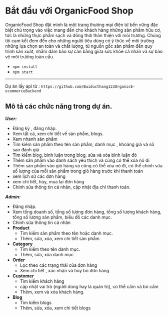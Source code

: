 # Bắt đầu với OrganicFood Shop

OrganicFood Shop đặt mình là một trang thương mại điện tử bền vững đặc biệt chú trọng vào việc mang đến cho khách hàng những sản phẩm hữu cơ, tức là những thực phẩm sạch và đồng thời thân thiện với môi trường. Chúng tôi cam kết đem đến cho những người tiêu dùng có ý thức về môi trường những lựa chọn an toàn và chất lượng, từ nguồn gốc sản phẩm đến quy trình sản xuất, nhằm đảm bảo sự cân bằng giữa sức khỏe cá nhân và sự bảo vệ môi trường toàn cầu.

- `npm install`
- `npm start`

---

Dự án lấy api từ : `https://github.com/Buiducthang123OrganicE-ecommerceBackend`

## Mô tả các chức năng trong dự án.

**_User:_**

- Đăng ký , đăng nhập.
- Xem tất cả, xem chi tiết về sản phẩm, blogs.
- Xem nhanh sản phẩm
- Tìm kiếm sản phẩm theo tên sản phẩm, danh mục , khoảng giá và số sao đánh giá
- Tìm kiếm blog, bình luận trong blog, sửa và xóa bình luận đó
- Thêm sản phẩm vào danh sách yêu thích và cũng có thể xóa nó đi
- Thêm sản phẩm vào giỏ hàng và cũng có thể xóa nó đi, có thể chỉnh sửa số lượng của mỗi sản phẩm trong giỏ hàng trước khi thanh toán
- xem lịch sử các đơn hàng
- xem chi tiết, hủy, mua lại đơn hàng
- Chỉnh sửa thông tin cá nhân, cập nhật địa chỉ thanh toán.

**_Admin:_**

- Đăng nhập.
- Xem tổng doanh số, tổng số lượng đơn hàng, tổng số lượng khách hàng, tổng số lượng sản phẩm, biểu đồ các danh mục.
- Chỉnh sửa thông tin cá nhân
- **Product**
  - Tìm kiếm sản phẩm theo tên hoặc danh mục.
  - Thêm, sửa, xóa, xem chi tiết sản phẩm
- **Category**
  - Tìm kiếm theo tên danh mục.
  - Thêm, sửa, xóa danh mục
- **Order**
  - Lọc theo các trạng thái của đơn hàng
  - Xem chi tiết , xác nhận và hủy bỏ đơn hàng
- **Customer**
  - Tìm kiếm khách hàng
  - cập nhật vai trò (người dùng hay là quản trị), có thể cấm và bỏ cấm
  - Thêm, xem và xóa khách hàng.
- **Blog**
  - Tìm kiếm blogs
  - Thêm, sửa, xóa, xem chi tiết blogs
